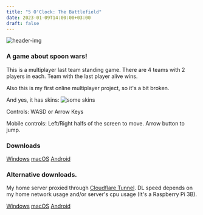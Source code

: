 ```yaml
---
title: "5 O'Clock: The Battlefield"
date: 2023-01-09T14:00:00+03:00
draft: false
---
```


![header-img](/images/5oclock/icon128.png)

### A game about spoon wars!

This is a multiplayer last team standing game. There are 4 teams with 2 players in each. Team with the last player alive wins.

Also this is my first online multiplayer project, so it's a bit broken.

And yes, it has skins: ![some skins](/images/5oclock/skins.png)

Controls:
WASD or Arrow Keys

Mobile controls:
Left/Right halfs of the screen to move. Arrow button to jump.

### Downloads
[Windows](https://storage.googleapis.com/sage-momentum-140108.appspot.com/5oclock/5oclock.exe)
[macOS](https://storage.googleapis.com/sage-momentum-140108.appspot.com/5oclock/5oclock.zip)
[Android](https://storage.googleapis.com/sage-momentum-140108.appspot.com/5oclock/5oclock.apk)

### Alternative downloads.
My home server proxied through [Cloudflare Tunnel](https://www.cloudflare.com/products/tunnel/). DL speed depends on my home network usage and/or server's cpu usage (It's a Raspberry Pi 3B).

[Windows](https://homedl.sergds.xyz/game_releases/5oclock/5oclock.exe)
[macOS](https://homedl.sergds.xyz/game_releases/5oclock/5oclock.zip)
[Android](https://homedl.sergds.xyz/game_releases/5oclock/5oclock.apk)

